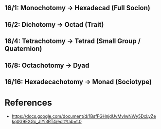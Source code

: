 
## 16/1: Monochotomy $\to$ Hexadecad (Full Socion)

## 16/2: Dichotomy $\to$ Octad (Trait)

## 16/4: Tetrachotomy $\to$ Tetrad (Small Group / Quaternion)

## 16/8: Octachotomy $\to$ Dyad

## 16/16: Hexadecachotomy $\to$ Monad (Sociotype)


# References

- https://docs.google.com/document/d/1BsfFGHnjdUvMvIwNWy5DcLyZekq0G9EXGx_JIYi3RT4/edit?tab=t.0